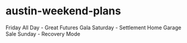 # austin-weekend-plans

Friday All Day - Great Futures Gala 
Saturday - Settlement Home Garage Sale 
Sunday - Recovery Mode 
